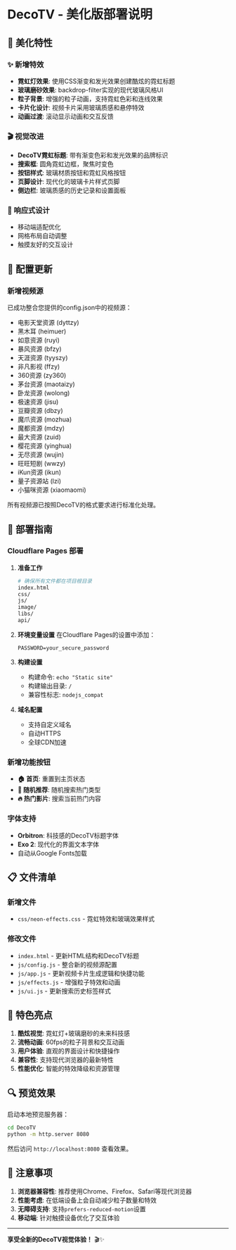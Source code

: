# DecoTV - 美化版部署说明

## 🎨 美化特性

### ✨ 新增特效
- **霓虹灯效果**: 使用CSS渐变和发光效果创建酷炫的霓虹标题
- **玻璃磨砂效果**: backdrop-filter实现的现代玻璃风格UI
- **粒子背景**: 增强的粒子动画，支持霓虹色彩和连线效果
- **卡片化设计**: 视频卡片采用玻璃质感和悬停特效
- **动画过渡**: 滚动显示动画和交互反馈

### 🎬 视觉改进
- **DecoTV霓虹标题**: 带有渐变色彩和发光效果的品牌标识
- **搜索框**: 圆角霓虹边框，聚焦时变色
- **按钮样式**: 玻璃材质按钮和霓虹风格按钮
- **页脚设计**: 现代化的玻璃卡片样式页脚
- **侧边栏**: 玻璃质感的历史记录和设置面板

### 📱 响应式设计
- 移动端适配优化
- 网格布局自动调整
- 触摸友好的交互设计

## 🔧 配置更新

### 新增视频源
已成功整合您提供的config.json中的视频源：
- 电影天堂资源 (dyttzy)
- 黑木耳 (heimuer)
- 如意资源 (ruyi)
- 暴风资源 (bfzy)
- 天涯资源 (tyyszy)
- 非凡影视 (ffzy)
- 360资源 (zy360)
- 茅台资源 (maotaizy)
- 卧龙资源 (wolong)
- 极速资源 (jisu)
- 豆瓣资源 (dbzy)
- 魔爪资源 (mozhua)
- 魔都资源 (mdzy)
- 最大资源 (zuid)
- 樱花资源 (yinghua)
- 无尽资源 (wujin)
- 旺旺短剧 (wwzy)
- iKun资源 (ikun)
- 量子资源站 (lzi)
- 小猫咪资源 (xiaomaomi)

所有视频源已按照DecoTV的格式要求进行标准化处理。

## 🚀 部署指南

### Cloudflare Pages 部署
1. **准备工作**
   ```bash
   # 确保所有文件都在项目根目录
   index.html
   css/
   js/
   image/
   libs/
   api/
   ```

2. **环境变量设置**
   在Cloudflare Pages的设置中添加：
   ```
   PASSWORD=your_secure_password
   ```

3. **构建设置**
   - 构建命令: `echo "Static site"`
   - 构建输出目录: `/`
   - 兼容性标志: `nodejs_compat`

4. **域名配置**
   - 支持自定义域名
   - 自动HTTPS
   - 全球CDN加速

### 新增功能按钮
- **🏠 首页**: 重置到主页状态
- **🎲 随机推荐**: 随机搜索热门类型
- **🔥 热门影片**: 搜索当前热门内容

### 字体支持
- **Orbitron**: 科技感的DecoTV标题字体
- **Exo 2**: 现代化的界面文本字体
- 自动从Google Fonts加载

## 📋 文件清单

### 新增文件
- `css/neon-effects.css` - 霓虹特效和玻璃效果样式

### 修改文件
- `index.html` - 更新HTML结构和DecoTV标题
- `js/config.js` - 整合新的视频源配置
- `js/app.js` - 更新视频卡片生成逻辑和快捷功能
- `js/effects.js` - 增强粒子特效和动画
- `js/ui.js` - 更新搜索历史标签样式

## 🎯 特色亮点

1. **酷炫视觉**: 霓虹灯+玻璃磨砂的未来科技感
2. **流畅动画**: 60fps的粒子背景和交互动画
3. **用户体验**: 直观的界面设计和快捷操作
4. **兼容性**: 支持现代浏览器的最新特性
5. **性能优化**: 智能的特效降级和资源管理

## 🔍 预览效果

启动本地预览服务器：
```bash
cd DecoTV
python -m http.server 8080
```
然后访问 `http://localhost:8080` 查看效果。

## 📝 注意事项

1. **浏览器兼容性**: 推荐使用Chrome、Firefox、Safari等现代浏览器
2. **性能考虑**: 在低端设备上会自动减少粒子数量和特效
3. **无障碍支持**: 支持`prefers-reduced-motion`设置
4. **移动端**: 针对触摸设备优化了交互体验

---

**享受全新的DecoTV视觉体验！** 🎬✨
